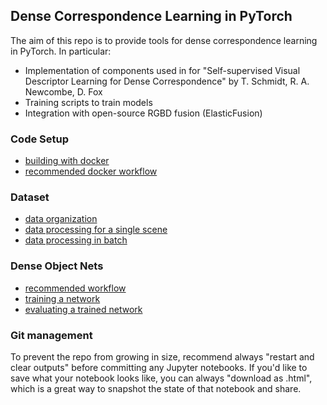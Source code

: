 ## Dense Correspondence Learning in PyTorch

The aim of this repo is to provide tools for dense correspondence learning in PyTorch.  In particular:

- Implementation of components used in for "Self-supervised Visual Descriptor Learning for Dense Correspondence" by T. Schmidt, R. A. Newcombe, D. Fox
- Training scripts to train models
- Integration with open-source RGBD fusion (ElasticFusion)
  
  
### Code Setup

- [building with docker](doc/docker_build_instructions.md)
- [recommended docker workflow ](doc/recommended_workflow.md)


### Dataset

- [data organization](doc/data_organization.md)
- [data processing for a single scene](doc/data_processing_single_scene.md)
- [data processing in batch](doc/data_processing_batch.md)


### Dense Object Nets
- [recommended workflow ](doc/recommended_workflow.md)
- [training a network](doc/training.md)
- [evaluating a trained network](doc/evaluation.md)


### Git management

To prevent the repo from growing in size, recommend always "restart and clear outputs" before committing any Jupyter notebooks.  If you'd like to save what your notebook looks like, you can always "download as .html", which is a great way to snapshot the state of that notebook and share.
